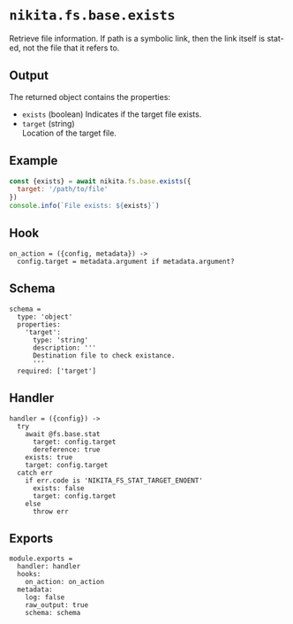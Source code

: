 
# `nikita.fs.base.exists`

Retrieve file information. If path is a symbolic link, then the link itself is
stat-ed, not the file that it refers to.

## Output

The returned object contains the properties:

* `exists` (boolean)
  Indicates if the target file exists.
* `target` (string)   
  Location of the target file.

## Example

```js
const {exists} = await nikita.fs.base.exists({
  target: '/path/to/file'
})
console.info(`File exists: ${exists}`)
```

## Hook

    on_action = ({config, metadata}) ->
      config.target = metadata.argument if metadata.argument?

## Schema

    schema =
      type: 'object'
      properties:
        'target':
          type: 'string'
          description: '''
          Destination file to check existance.
          '''
      required: ['target']

## Handler

    handler = ({config}) ->
      try
        await @fs.base.stat
          target: config.target
          dereference: true
        exists: true
        target: config.target
      catch err
        if err.code is 'NIKITA_FS_STAT_TARGET_ENOENT'
          exists: false
          target: config.target
        else
          throw err

## Exports

    module.exports =
      handler: handler
      hooks:
        on_action: on_action
      metadata:
        log: false
        raw_output: true
        schema: schema
